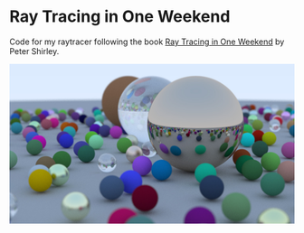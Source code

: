 # Ray Tracing in One Weekend

Code for my raytracer following the book [Ray Tracing in One Weekend](https://raytracing.github.io/books/RayTracingInOneWeekend.html) by Peter Shirley.

![Final rendered image](image.jpg)
